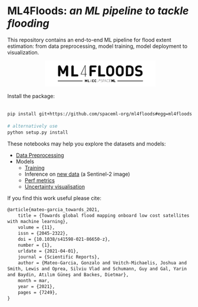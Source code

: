 # ML4Floods: _an ML pipeline to tackle flooding_

This repository contains an end-to-end ML pipeline for flood extent estimation: from data preprocessing, model training, model deployment to visualization.

<p align="center">
    <img src="images/ml4floods_logo_black.png" alt="awesome ml4floods" width="300">
</p>

Install the package:

```bash

pip install git+https://github.com/spaceml-org/ml4floods#egg=ml4floods

# alternatively use
python setup.py install

```

These notebooks may help you explore the datasets and models:
* [Data Preprocessing](https://github.com/spaceml-org/ml4floods/tree/main/notebooks/data/preprocessing)
* Models
    * [Training](https://github.com/spaceml-org/ml4floods/blob/main/jupyterbook/content/ml4ops/HOWTO_Train_models.ipynb)
    * Inference on [new data](https://github.com/spaceml-org/ml4floods/blob/main/jupyterbook/content/ml4ops/HOWTO_Run_Inference_on_new_data.ipynb) (a Sentinel-2 image)
    * [Perf metrics](https://github.com/spaceml-org/ml4floods/blob/main/jupyterbook/content/ml4ops/HOWTO_performance_metrics_workflow.ipynb)
    * [Uncertainty visualisation](https://github.com/spaceml-org/ml4floods/blob/main/jupyterbook/content/ml4ops/HOWTO_Calculate_uncertainty_maps.ipynb)  


If you find this work useful please cite:

```
@article{mateo-garcia_towards_2021,
	title = {Towards global flood mapping onboard low cost satellites with machine learning},
	volume = {11},
	issn = {2045-2322},
	doi = {10.1038/s41598-021-86650-z},
	number = {1},
	urldate = {2021-04-01},
	journal = {Scientific Reports},
	author = {Mateo-Garcia, Gonzalo and Veitch-Michaelis, Joshua and Smith, Lewis and Oprea, Silviu Vlad and Schumann, Guy and Gal, Yarin and Baydin, Atılım Güneş and Backes, Dietmar},
	month = mar,
	year = {2021},
	pages = {7249},
}
```
